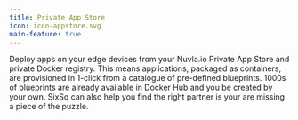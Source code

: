 ```yaml
---
title: Private App Store
icon: icon-appstore.svg
main-feature: true
---
```


Deploy apps on your edge devices from your Nuvla.io Private App Store and private Docker registry. This means applications, packaged as containers, are provisioned in 1-click from a catalogue of pre-defined blueprints. 1000s of blueprints are already available in Docker Hub and you be created by your own. SixSq can also help you find the right partner is your are missing a piece of the puzzle.
